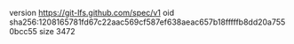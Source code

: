 version https://git-lfs.github.com/spec/v1
oid sha256:1208165781fd67c22aac569cf587ef638aeac657b18fffffb8dd20a7550bcc55
size 3472
